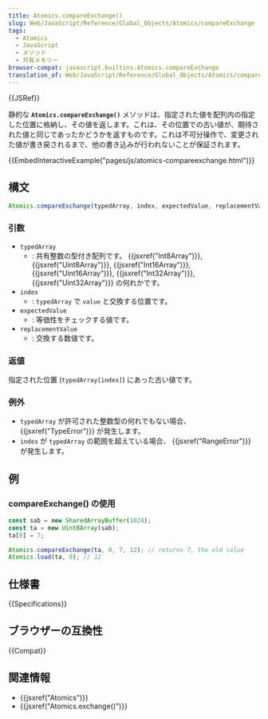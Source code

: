 ```yaml
---
title: Atomics.compareExchange()
slug: Web/JavaScript/Reference/Global_Objects/Atomics/compareExchange
tags:
  - Atomics
  - JavaScript
  - メソッド
  - 共有メモリー
browser-compat: javascript.builtins.Atomics.compareExchange
translation_of: Web/JavaScript/Reference/Global_Objects/Atomics/compareExchange
---
```

{{JSRef}}

静的な **`Atomics.compareExchange()`** メソッドは、指定された値を配列内の指定した位置に格納し、その値を返します。これは、その位置での古い値が、期待された値と同じであったかどうかを返すものです。これは不可分操作で、変更された値が書き戻されるまで、他の書き込みが行われないことが保証されます。

{{EmbedInteractiveExample("pages/js/atomics-compareexchange.html")}}

## 構文

```js
Atomics.compareExchange(typedArray, index, expectedValue, replacementValue)
```

### 引数

- `typedArray`
  - : 共有整数の型付き配列です。 {{jsxref("Int8Array")}}, {{jsxref("Uint8Array")}}, {{jsxref("Int16Array")}}, {{jsxref("Uint16Array")}}, {{jsxref("Int32Array")}}, {{jsxref("Uint32Array")}} の何れかです。
- `index`
  - : `typedArray` で `value` と交換する位置です。
- `expectedValue`
  - : 等価性をチェックする値です。
- `replacementValue`
  - : 交換する数値です。

### 返値

指定された位置 (`typedArray[index]`) にあった古い値です。

### 例外

- `typedArray` が許可された整数型の何れでもない場合、{{jsxref("TypeError")}} が発生します。
- `index` が `typedArray` の範囲を超えている場合、 {{jsxref("RangeError")}} が発生します。

## 例

### compareExchange() の使用

```js
const sab = new SharedArrayBuffer(1024);
const ta = new Uint8Array(sab);
ta[0] = 7;

Atomics.compareExchange(ta, 0, 7, 12); // returns 7, the old value
Atomics.load(ta, 0); // 12
```

## 仕様書

{{Specifications}}

## ブラウザーの互換性

{{Compat}}

## 関連情報

- {{jsxref("Atomics")}}
- {{jsxref("Atomics.exchange()")}}
